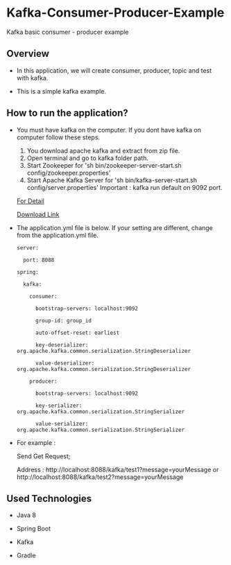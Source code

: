 # Kafka-Consumer-Producer-Example
Kafka basic consumer - producer example 

<h2>Overview</h2>

 * In this application, we will create consumer, producer, topic and test with kafka.

 * This is a simple kafka example.

<h2>How to run the application?</h2>
 
  * You must have kafka on the computer. If you dont have kafka on computer follow these steps.
  
    1. You download apache kafka and extract from zip file.
    2. Open terminal and go to kafka folder path.
    3. Start Zookeeper for 'sh bin/zookeeper-server-start.sh config/zookeeper.properties'
    4. Start Apache Kafka Server for 'sh bin/kafka-server-start.sh config/server.properties'
    Important : kafka run default on 9092 port.
    
    
     <a href="https://www.tutorialkart.com/apache-kafka/install-apache-kafka-on-mac/"> For Detail </a>
     
     <a href="https://www.apache.org/dyn/closer.cgi?path=/kafka/2.3.0/kafka_2.12-2.3.0.tgz"> Download Link </a>
     
  
  * The application.yml file is below. If your setting are different, change from the application.yml file.
  
        server:
        
          port: 8088
          
        spring:
        
          kafka:
          
            consumer:
            
              bootstrap-servers: localhost:9092
              
              group-id: group_id
              
              auto-offset-reset: earliest
              
              key-deserializer: org.apache.kafka.common.serialization.StringDeserializer
              
              value-deserializer: org.apache.kafka.common.serialization.StringDeserializer
              
            producer:
            
              bootstrap-servers: localhost:9092
              
              key-serializer: org.apache.kafka.common.serialization.StringSerializer
              
              value-serializer: org.apache.kafka.common.serialization.StringSerializer
              
              
 * For example : 
      
     Send Get Request;
     
     Address : http://localhost:8088/kafka/test1?message=yourMessage or http://localhost:8088/kafka/test2?message=yourMessage
              
              
 <h2>Used Technologies</h2>
 
 * Java 8
 
 * Spring Boot
 
 * Kafka
 
 * Gradle            
              
              
              
              
              
              
              
              


